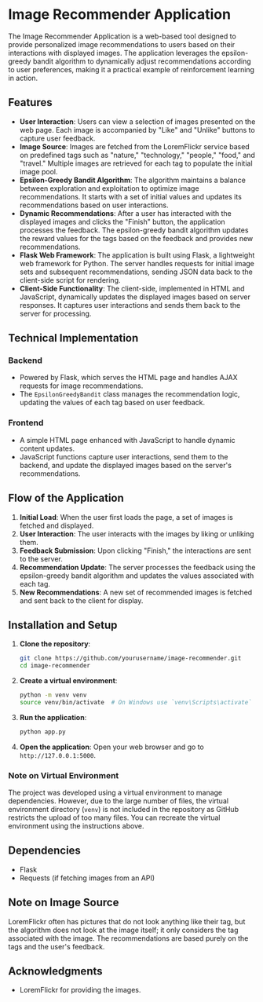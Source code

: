 # Image Recommender Application

The Image Recommender Application is a web-based tool designed to provide personalized image recommendations to users based on their interactions with displayed images. The application leverages the epsilon-greedy bandit algorithm to dynamically adjust recommendations according to user preferences, making it a practical example of reinforcement learning in action.

## Features

- **User Interaction**: Users can view a selection of images presented on the web page. Each image is accompanied by "Like" and "Unlike" buttons to capture user feedback.
- **Image Source**: Images are fetched from the LoremFlickr service based on predefined tags such as "nature," "technology," "people," "food," and "travel." Multiple images are retrieved for each tag to populate the initial image pool.
- **Epsilon-Greedy Bandit Algorithm**: The algorithm maintains a balance between exploration and exploitation to optimize image recommendations. It starts with a set of initial values and updates its recommendations based on user interactions.
- **Dynamic Recommendations**: After a user has interacted with the displayed images and clicks the "Finish" button, the application processes the feedback. The epsilon-greedy bandit algorithm updates the reward values for the tags based on the feedback and provides new recommendations.
- **Flask Web Framework**: The application is built using Flask, a lightweight web framework for Python. The server handles requests for initial image sets and subsequent recommendations, sending JSON data back to the client-side script for rendering.
- **Client-Side Functionality**: The client-side, implemented in HTML and JavaScript, dynamically updates the displayed images based on server responses. It captures user interactions and sends them back to the server for processing.

## Technical Implementation

### Backend

- Powered by Flask, which serves the HTML page and handles AJAX requests for image recommendations.
- The `EpsilonGreedyBandit` class manages the recommendation logic, updating the values of each tag based on user feedback.

### Frontend

- A simple HTML page enhanced with JavaScript to handle dynamic content updates.
- JavaScript functions capture user interactions, send them to the backend, and update the displayed images based on the server's recommendations.

## Flow of the Application

1. **Initial Load**: When the user first loads the page, a set of images is fetched and displayed.
2. **User Interaction**: The user interacts with the images by liking or unliking them.
3. **Feedback Submission**: Upon clicking "Finish," the interactions are sent to the server.
4. **Recommendation Update**: The server processes the feedback using the epsilon-greedy bandit algorithm and updates the values associated with each tag.
5. **New Recommendations**: A new set of recommended images is fetched and sent back to the client for display.

## Installation and Setup

1. **Clone the repository**:
    ```sh
    git clone https://github.com/yourusername/image-recommender.git
    cd image-recommender
    ```

2. **Create a virtual environment**:
    ```sh
    python -m venv venv
    source venv/bin/activate  # On Windows use `venv\Scripts\activate`
    ```

3. **Run the application**:
    ```sh
    python app.py
    ```

4. **Open the application**:
    Open your web browser and go to `http://127.0.0.1:5000`.

### Note on Virtual Environment

The project was developed using a virtual environment to manage dependencies. However, due to the large number of files, the virtual environment directory (`venv`) is not included in the repository as GitHub restricts the upload of too many files. You can recreate the virtual environment using the instructions above.

## Dependencies

- Flask
- Requests (if fetching images from an API)

## Note on Image Source

LoremFlickr often has pictures that do not look anything like their tag, but the algorithm does not look at the image itself; it only considers the tag associated with the image. The recommendations are based purely on the tags and the user's feedback.

## Acknowledgments

- LoremFlickr for providing the images.


